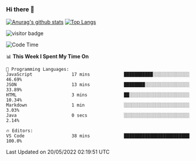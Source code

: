 ### Hi there 👋

<!--
**Akelio-zhang/akelio-zhang** is a ✨ _special_ ✨ repository because its `README.md` (this file) appears on your GitHub profile.

Here are some ideas to get you started:

- 🔭 I’m currently working on ...
- 🌱 I’m currently learning ...
- 👯 I’m looking to collaborate on ...
- 🤔 I’m looking for help with ...
- 💬 Ask me about ...
- 📫 How to reach me: ...
- 😄 Pronouns: ...
- ⚡ Fun fact: ...
-->

[![Anurag's github stats](https://github-readme-stats.vercel.app/api?username=akelio-zhang&line_height=24&hide=contribs&show_icons=true&count_private=true)](https://github.com/anuraghazra/github-readme-stats)
[![Top Langs](https://github-readme-stats.vercel.app/api/top-langs/?username=akelio-zhang&card_width=240&layout=compact&hide=html)](https://github.com/anuraghazra/github-readme-stats)


![visitor badge](https://visitor-badge.glitch.me/badge?page_id=akelio-zhang.README.md)
<!--START_SECTION:waka-->
![Code Time](http://img.shields.io/badge/Code%20Time-7%20hrs%2011%20mins-blue)

📊 **This Week I Spent My Time On** 

```text
💬 Programming Languages: 
JavaScript               17 mins             ███████████░░░░░░░░░░░░░░   46.69% 
JSON                     13 mins             ████████░░░░░░░░░░░░░░░░░   33.89% 
HTML                     3 mins              ██░░░░░░░░░░░░░░░░░░░░░░░   10.34% 
Markdown                 1 min               ░░░░░░░░░░░░░░░░░░░░░░░░░   3.03% 
Java                     0 secs              ░░░░░░░░░░░░░░░░░░░░░░░░░   2.14%

🔥 Editors: 
VS Code                  38 mins             █████████████████████████   100.0%

```


 Last Updated on 20/05/2022 02:19:51 UTC
<!--END_SECTION:waka-->


